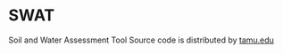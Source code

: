 # SWAT
Soil and Water Assessment Tool
Source code is distributed by [tamu.edu](https://swat.tamu.edu/software/swat-executables/)
